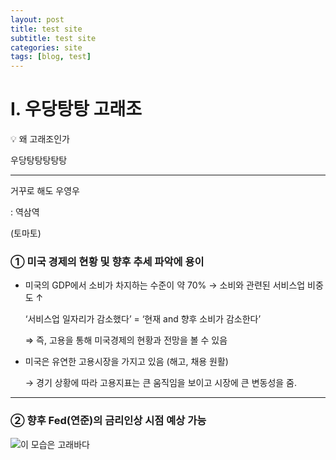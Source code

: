 ```yaml
---
layout: post
title: test site
subtitle: test site
categories: site
tags: [blog, test]
---
```


# I. 우당탕탕 고래조

<aside>
💡 왜 고래조인가

우당탕탕탕탕탕

---

거꾸로 해도 우영우

: 역삼역 

(토마토)

</aside>

### ➀ **미국 경제의 현황 및 향후 추세 파악에 용이**

- 미국의 GDP에서 소비가 차지하는 수준이 약 70% → 소비와 관련된 서비스업 비중도 ↑
    
    ‘서비스업 일자리가 감소했다’ = ‘현재 and 향후 소비가 감소한다’
    
    ⇒ 즉, 고용을 통해 미국경제의 현황과 전망을 볼 수 있음
    
- 미국은 유연한 고용시장을 가지고 있음 (해고, 채용 원활)
    
    →  경기 상황에 따라 고용지표는 큰 움직임을 보이고 시장에 큰 변동성을 줌. 
    

---

### ➁ **향후 Fed(연준)의 금리인상 시점 예상 가능**

![이 모습은 고래바다](http://kfem.or.kr/wp-content/uploads/2022/05/%EB%B0%8D%ED%81%AC%EA%B3%A0%EB%9E%98720-640x427.jpg)